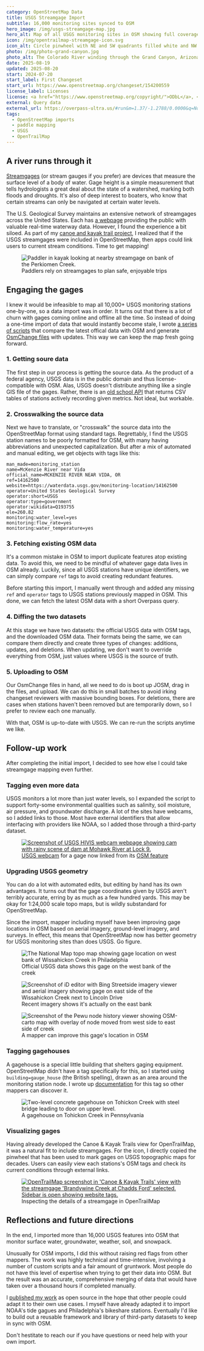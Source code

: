 ```yaml
---
category: OpenStreetMap Data
title: USGS Streamgage Import
subtitle: 16,000 monitoring sites synced to OSM
hero_image: /img/usgs-streamgage-map.jpg
hero_alt: Map of all USGS monitoring sites in OSM showing full coverage in contiguous US, Alaska, Hawaii, Puerto Rico, Virgin Islands, and Pacific territories.
icon: /img/opentrailmap-streamgage-icon.svg
icon_alt: Circle pinwheel with NE and SW quadrants filled white and NW and NW quadrants black. 
photo: /img/photo-grand-canyon.jpg
photo_alt: The Colorado River winding through the Grand Canyon, Arizona
date: 2025-08-19
updated: 2025-08-20
start: 2024-07-20
start_label: First Changeset
start_url: https://www.openstreetmap.org/changeset/154200559
license_label: Licenses
license: <a href="https://www.openstreetmap.org/copyright/">ODbL</a>, <a href="https://github.com/waysidemapping/usgs-to-osm/blob/main/LICENSE.md">ISC</a>
external: Query data
external_url: https://overpass-ultra.us/#run&m=1.37/-1.2788/0.0000&q=NoewrgLgXAVgziAdgXWBAlgWwKbmgNgAZkBuAKERABNtgAiTAQ0QH0ma6BeBpdCEAE7pEAcxZwIjDEjqo6IAA7YBUwVzoBVRH2xUABAGVJEbHD0BxXABsQI9AGNGVw2AEA3bAE9Z9AdgBmsuR4eiK4mCRAA
tags:
  - OpenStreetMap imports
  - paddle mapping
  - USGS
  - OpenTrailMap
---
```

## A river runs through it
[Streamgages](https://en.wikipedia.org/wiki/Stream_gauge) (or stream gauges if you prefer) are devices that measure the surface level of a body of water. Gage height is a simple measurement that tells hydrologists a great deal about the state of a watershed, marking both floods and droughts. It's also of deep interest to boaters, who know that certain streams can only be navigated at certain water levels.

The U.S. Geological Survey maintains an extensive network of streamgages across the United States. Each has [a webpage](https://waterdata.usgs.gov/monitoring-location/USGS-08279500/) providing the public with valuable real-time waterway data. However, I found the experience a bit siloed. As part of my [canoe and kayak trail project](/projects/water-trails/), I realized that if the USGS streamgages were included in OpenStreetMap, then apps could link users to current stream conditions. Time to get mapping!

<figure>
    <img alt="Paddler in kayak looking at nearby streamgage on bank of the Perkiomen Creek." src="/img/usgs-streamgage-paddler.jpg"/>
    <figcaption>Paddlers rely on streamgages to plan safe, enjoyable trips</figcaption>
</figure>

## Engaging the gages

I knew it would be infeasible to map all 10,000+ USGS monitoring stations one-by-one, so a data import was in order. It turns out that there is a lot of churn with gages coming online and offline all the time. So instead of doing a one-time import of data that would instantly become stale, I wrote [a series of scripts](https://github.com/waysidemapping/usgs-to-osm) that compare the latest offical data with OSM and generate [OsmChange files](https://wiki.openstreetmap.org/wiki/OsmChange) with updates. This way we can keep the map fresh going forward.

### 1. Getting soure data

The first step in our process is getting the source data. As the product of a federal agency, USGS data is in the public domain and thus license-compatible with OSM. Alas, USGS doesn't distribute anything like a single GIS file of the gages. Rather, there is an [old school API](https://nwis.waterdata.usgs.gov/nwis/current) that returns CSV tables of stations actively recording given metrics. Not ideal, but workable.

### 2. Crosswalking the source data

Next we have to translate, or "crosswalk" the source data into the OpenStreetMap format using standard tags. Regrettably, I find the USGS station names to be poorly formatted for OSM, with many having abbreviations and unexpected capitalization. But after a mix of automated and manual editing, we get objects with tags like this:

```
man_made=monitoring_station
name=McKenzie River near Vida
official_name=MCKENZIE RIVER NEAR VIDA, OR
ref=14162500
website=https://waterdata.usgs.gov/monitoring-location/14162500
operator=United States Geological Survey
operator:short=USGS
operator:type=government
operator:wikidata=Q193755
ele=260.82
monitoring:water_level=yes
monitoring:flow_rate=yes
monitoring:water_temperature=yes
```

### 3. Fetching existing OSM data

It's a common mistake in OSM to import duplicate features atop existing data. To avoid this, we need to be mindful of whatever gage data lives in OSM already. Luckily, since all USGS stations have unique identifiers, we can simply compare `ref` tags to avoid creating redundant features.

Before starting this import, I manually went through and added any missing `ref` and `operator` tags to USGS stations previously mapped in OSM. This done, we can fetch the latest OSM data with a short Overpass query.

### 4. Diffing the two datasets

At this stage we have two datasets: the official USGS data with OSM tags, and the downloaded OSM data. Their formats being the same, we can compare them directly and create three types of changes: additions, updates, and deletions. When updating, we don't want to override everything from OSM, just values where USGS is the source of truth.

### 5. Uploading to OSM

Our OsmChange files in hand, all we need to do is boot up JOSM, drag in the files, and upload. We can do this in small batches to avoid irking changeset reviewers with massive bounding boxes. For deletions, there are cases when stations haven't been removed but are temporarily down, so I prefer to review each one manually.

With that, OSM is up-to-date with USGS. We can re-run the scripts anytime we like.

## Follow-up work

After completing the initial import, I decided to see how else I could take streamgage mapping even further.

### Tagging even more data

USGS monitors a lot more than just water levels, so I expanded the script to support forty-some environmental qualities such as salinity, soil moisture, air pressure, and groundwater discharge. A lot of the sites have webcams, so I added links to those. Most have external identifiers that allow interfacing with providers like NOAA, so I added those through a third-party dataset.

<figure>
    <a href="https://apps.usgs.gov/hivis/camera/NY_MOHAWK_RIVER_AT_LOCK_9_AT_ROTTERDAM_JUNCTION_HOME_VIEW"><img alt="Screenshot of USGS HIVIS webcam webpage showing cam with rainy scene of dam at Mohawk River at Lock 9." src="/img/usgs-streamgage-webcam.jpg"/></a>
    <figcaption><a href="https://apps.usgs.gov/hivis/camera/NY_MOHAWK_RIVER_AT_LOCK_9_AT_ROTTERDAM_JUNCTION_HOME_VIEW">USGS webcam</a> for a gage now linked from its <a href="https://www.openstreetmap.org/node/12080242758">OSM feature</a></figcaption>
</figure>

### Upgrading USGS geometry

You can do a lot with automated edits, but editing by hand has its own advantages. It turns out that the gage coordinates given by USGS aren't terribly accurate, erring by as much as a few hundred yards. This may be okay for 1:24,000 scale topo maps, but is wildly substandard for OpenStreetMap.

Since the import, mapper including myself have been improving gage locations in OSM based on aerial imagery, ground-level imagery, and surveys. In effect, this means that OpenStreetMap now has better geometry for USGS monitoring sites than does USGS. Go figure.

<figure>
    <img alt="The National Map topo map showing gage location on west bank of Wissahickon Creek in Philadelphia" src="/img/usgs-streamgage-wiss-tnm.jpg"/>
    <figcaption>Official USGS data shows this gage on the west bank of the creek</figcaption>
</figure>

<figure>
    <img alt="Screenshot of iD editor with Bing Streetside imagery viewer and aerial imagery showing gage on east side of the Wissahickon Creek next to Lincoln Drive" src="/img/usgs-streamgage-wiss-id.jpg"/>
    <figcaption>Recent imagery shows it's actually on the east bank</figcaption>
</figure>

<figure>
    <img alt="Screenshot of the Pewu node history viewer showing OSM-carto map with overlay of node moved from west side to east side of creek" src="/img/usgs-streamgage-wiss-change.jpg"/>
    <figcaption>A mapper can improve this gage's location in OSM</figcaption>
</figure>

### Tagging gagehouses

A gagehouse is a special little building that shelters gaging equipment. OpenStreetMap didn't have a tag specifically for this, so I started using `building=gauge_house` (the British spelling), drawn as an area around the monitoring station node. I wrote up [documentation](https://wiki.openstreetmap.org/wiki/Tag:building%3Dgauge_house) for this tag so other mappers can discover it.

<figure>
    <img alt="Two-level concrete gagehouse on Tohickon Creek with steel bridge leading to door on upper level." src="/img/usgs-streamgage-gagehouse.jpg"/>
    <figcaption>A gagehouse on Tohickon Creek in Pennsylvania</figcaption>
</figure>

### Visualizing gages

Having already developed the Canoe & Kayak Trails view for OpenTrailMap, it was a natural fit to include streamgages. For the icon, I directly copied the pinwheel that has been used to mark gages on USGS topographic maps for decades. Users can easily view each stations's OSM tags and check its current conditions through external links.

<figure>
    <a href="https://opentrailmap.us/#map=14.86/39.87038/-75.59599"><img alt="OpenTrailMap screenshot in 'Canoe & Kayak Trails' view with the streamgage 'Brandywine Creek at Chadds Ford' selected. Sidebar is open showing website tags." src="/img/usgs-streamgage-otm-screenie.jpg"/></a>
    <figcaption>Inspecting the details of a streamgage in OpenTrailMap</figcaption>
</figure>

## Reflections and future directions

In the end, I imported more than 16,000 USGS features into OSM that monitor surface water, groundwater, weather, soil, and snowpack.

Unusually for OSM imports, I did this without raising red flags from other mappers. The work was highly technical and time-intensive, involving a number of custom scripts and a fair amount of gruntwork. Most people do not have this level of expertise when trying to get their data into OSM. But the result was an accurate, comprehensive merging of data that would have taken over a thousand hours if completed manually.

I [published my work](https://github.com/waysidemapping/usgs-to-osm) as open source in the hope that other people could adapt it to their own use cases. I myself have already adapted it to import NOAA's tide gagues and Philadelphia's bikeshare stations. Eventually I'd like to build out a reusable framework and library of third-party datasets to keep in sync with OSM.

Don't hestitate to reach our if you have questions or need help with your own import.